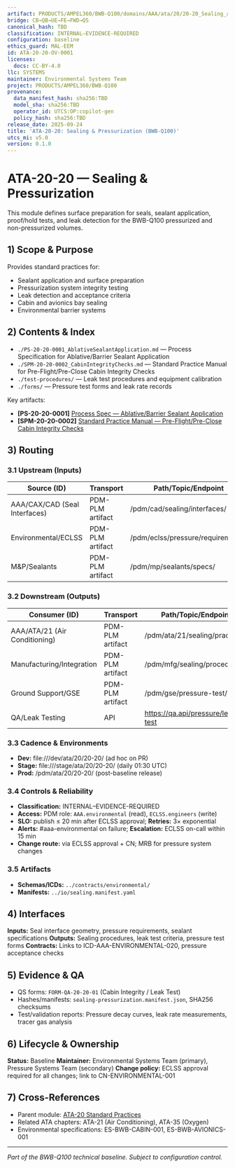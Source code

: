 ```yaml
---
artifact: PRODUCTS/AMPEL360/BWB-Q100/domains/AAA/ata/20/20-20_Sealing_and_Pressurization/README.md
bridge: CB→QB→UE→FE→FWD→QS
canonical_hash: TBD
classification: INTERNAL–EVIDENCE-REQUIRED
configuration: baseline
ethics_guard: MAL-EEM
id: ATA-20-20-OV-0001
licenses:
  docs: CC-BY-4.0
llc: SYSTEMS
maintainer: Environmental Systems Team
project: PRODUCTS/AMPEL360/BWB-Q100
provenance:
  data_manifest_hash: sha256:TBD
  model_sha: sha256:TBD
  operator_id: UTCS:OP:copilot-gen
  policy_hash: sha256:TBD
release_date: 2025-09-24
title: 'ATA-20-20: Sealing & Pressurization (BWB-Q100)'
utcs_mi: v5.0
version: 0.1.0
---
```


# ATA-20-20 — Sealing & Pressurization

This module defines surface preparation for seals, sealant application, proof/hold tests, and leak detection for the BWB-Q100 pressurized and non-pressurized volumes.

## 1) Scope & Purpose

Provides standard practices for:
- Sealant application and surface preparation
- Pressurization system integrity testing
- Leak detection and acceptance criteria
- Cabin and avionics bay sealing
- Environmental barrier systems

## 2) Contents & Index

- `./PS-20-20-0001_AblativeSealantApplication.md` — Process Specification for Ablative/Barrier Sealant Application
- `./SPM-20-20-0002_CabinIntegrityChecks.md` — Standard Practice Manual for Pre-Flight/Pre-Close Cabin Integrity Checks
- `./test-procedures/` — Leak test procedures and equipment calibration
- `./forms/` — Pressure test forms and leak rate records

Key artifacts:
- **[PS-20-20-0001]** [Process Spec — Ablative/Barrier Sealant Application](./PS-20-20-0001_AblativeSealantApplication.md)
- **[SPM-20-20-0002]** [Standard Practice Manual — Pre-Flight/Pre-Close Cabin Integrity Checks](./SPM-20-20-0002_CabinIntegrityChecks.md)

## 3) Routing

### 3.1 Upstream (Inputs)
| Source (ID) | Transport | Path/Topic/Endpoint | Format/Schema | Cadence/Trigger | Owner |
|---|---|---|---|---|---|
| AAA/CAX/CAD (Seal Interfaces) | PDM-PLM artifact | /pdm/cad/sealing/interfaces/ | CAD Models v2.0 | on-design-freeze | CAD Team |
| Environmental/ECLSS | PDM-PLM artifact | /pdm/eclss/pressure/requirements/ | Requirements v1.3 | on-requirements-update | ECLSS Team |
| M&P/Sealants | PDM-PLM artifact | /pdm/mp/sealants/specs/ | Material Data v1.1 | on-material-qualification | M&P Team |

### 3.2 Downstream (Outputs)
| Consumer (ID) | Transport | Path/Topic/Endpoint | Format/Schema | Contract/ICD | Owner |
|---|---|---|---|---|---|
| AAA/ATA/21 (Air Conditioning) | PDM-PLM artifact | /pdm/ata/21/sealing/practices/ | Procedures v1.0 | ICD-AAA-ATA-21-020 | ECLSS Team |
| Manufacturing/Integration | PDM-PLM artifact | /pdm/mfg/sealing/procedures/ | Work Instructions v1.0 | ICD-MFG-SEALING | MFG Team |
| Ground Support/GSE | PDM-PLM artifact | /pdm/gse/pressure-test/ | Test Procedures v1.0 | ICD-GSE-PRESSURE | GSE Team |
| QA/Leak Testing | API | https://qa.api/pressure/leak-test | JSON v1.0 | ICD-QA-PRESSURE | QA Team |

### 3.3 Cadence & Environments
- **Dev:** file:///dev/ata/20/20-20/ (ad hoc on PR)
- **Stage:** file:///stage/ata/20/20-20/ (daily 01:30 UTC)
- **Prod:** /pdm/ata/20/20-20/ (post-baseline release)

### 3.4 Controls & Reliability
- **Classification:** INTERNAL–EVIDENCE-REQUIRED
- **Access:** PDM role: `AAA.environmental` (read), `ECLSS.engineers` (write)
- **SLO:** publish ≤ 20 min after ECLSS approval; **Retries:** 3× exponential
- **Alerts:** #aaa-environmental on failure; **Escalation:** ECLSS on-call within 15 min
- **Change route:** via ECLSS approval + CN; MRB for pressure system changes

### 3.5 Artifacts
- **Schemas/ICDs:** `../contracts/environmental/`
- **Manifests:** `../io/sealing.manifest.yaml`

## 4) Interfaces

**Inputs:** Seal interface geometry, pressure requirements, sealant specifications
**Outputs:** Sealing procedures, leak test criteria, pressure test forms
**Contracts:** Links to ICD-AAA-ENVIRONMENTAL-020, pressure acceptance checks

## 5) Evidence & QA

- QS forms: `FORM-QA-20-20-01` (Cabin Integrity / Leak Test)
- Hashes/manifests: `sealing-pressurization.manifest.json`, SHA256 checksums
- Test/validation reports: Pressure decay curves, leak rate measurements, tracer gas analysis

## 6) Lifecycle & Ownership

**Status:** Baseline
**Maintainer:** Environmental Systems Team (primary), Pressure Systems Team (secondary)
**Change policy:** ECLSS approval required for all changes; link to CN-ENVIRONMENTAL-001

## 7) Cross-References

- Parent module: [ATA-20 Standard Practices](../README.md)
- Related ATA chapters: ATA-21 (Air Conditioning), ATA-35 (Oxygen)
- Environmental specifications: ES-BWB-CABIN-001, ES-BWB-AVIONICS-001

---
*Part of the BWB-Q100 technical baseline. Subject to configuration control.*